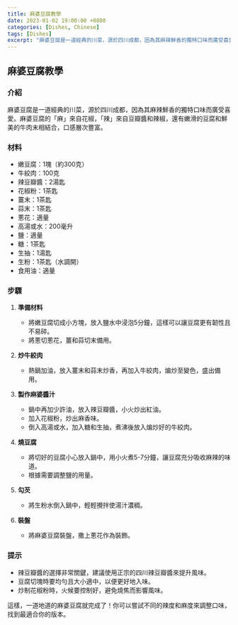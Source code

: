 ```yaml
---
title: 麻婆豆腐教學
date: 2023-01-02 19:00:00 +0800
categories: [Dishes, Chinese]
tags: [Dishes] 
excerpt: "麻婆豆腐是一道經典的川菜，源於四川成都，因為其麻辣鮮香的獨特口味而廣受喜愛"
---
```


## 麻婆豆腐教學

### 介紹
麻婆豆腐是一道經典的川菜，源於四川成都，因為其麻辣鮮香的獨特口味而廣受喜愛。麻婆豆腐的「麻」來自花椒，「辣」來自豆瓣醬和辣椒，還有嫩滑的豆腐和鮮美的牛肉末相結合，口感層次豐富。

### 材料
- 嫩豆腐：1塊（約300克）
- 牛絞肉：100克
- 辣豆瓣醬：2湯匙
- 花椒粉：1茶匙
- 薑末：1茶匙
- 蒜末：1茶匙
- 蔥花：適量
- 高湯或水：200毫升
- 鹽：適量
- 糖：1茶匙
- 生抽：1湯匙
- 生粉：1茶匙（水調開）
- 食用油：適量

### 步驟

1. **準備材料**  
   - 將嫩豆腐切成小方塊，放入鹽水中浸泡5分鐘，這樣可以讓豆腐更有韌性且不易碎。
   - 將蔥切蔥花，薑和蒜切末備用。

2. **炒牛絞肉**  
   - 熱鍋加油，放入薑末和蒜末炒香，再加入牛絞肉，煸炒至變色，盛出備用。

3. **製作麻婆醬汁**  
   - 鍋中再加少許油，放入辣豆瓣醬，小火炒出紅油。
   - 加入花椒粉，炒出麻香味。
   - 倒入高湯或水，加入糖和生抽，煮沸後放入煸炒好的牛絞肉。

4. **燒豆腐**  
   - 將切好的豆腐小心放入鍋中，用小火煮5-7分鐘，讓豆腐充分吸收麻辣的味道。
   - 根據需要調整鹽的用量。

5. **勾芡**  
   - 將生粉水倒入鍋中，輕輕攪拌使湯汁濃稠。

6. **裝盤**  
   - 將麻婆豆腐裝盤，撒上蔥花作為裝飾。

### 提示
- 辣豆瓣醬的選擇非常關鍵，建議使用正宗的四川辣豆瓣醬來提升風味。
- 豆腐切塊時要均勻且大小適中，以便更好地入味。
- 炒制花椒粉時，火候要控制好，避免燒焦而影響風味。

這樣，一道地道的麻婆豆腐就完成了！你可以嘗試不同的辣度和麻度來調整口味，找到最適合你的版本。

